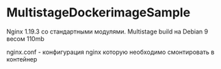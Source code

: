 # MultistageDockerimageSample
Nginx 1.19.3 со стандартными модулями. Multistage build на Debian 9 весом 110mb

nginx.conf - конфигурация nginx которую необходимо смонтировать в контейнер
